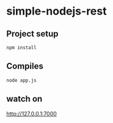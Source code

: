 # simple-nodejs-rest

## Project setup

````
npm install
````

## Compiles

```
node app.js
```

## watch on

http://127.0.0.1:7000
